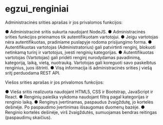 # egzui_renginiai


Administracinės srities aprašas ir jos privalomos funkcijos:

● Administracinė sritis sukurta naudojant NodeJS.
● Administracinės srities funkcijos prieinamos tik autentifikuotam vartotojui.
● Jeigu vartotojas nėra autentifikuotas, pradiniame puslapyje rodoma prisijungimo forma.
● Autentifikuotas vartotojas (Administratorius) gali patvirtinti renginį, blokuoti netinkamą 
turinį ir vartotojus, įvesti renginių kategorijas.
● Autentifikuotas vartotojas (Vartotojas) gali pridėti renginį nurodydamas pavadinimą,
kategoriją, laiką, vietą, nuotrauką. Vartotojas gali koreguoti savo paskelbtus renginius, 
juos ištrinti.
● Visą informacija iš administracinės srities į viešą sritį perduodama REST API.

Viešos srities aprašas ir jos privalomos funkcijos:

● Vieša sritis realizuota naudojant HTML5, CSS ir Bootstrap, JavaScript ir
React.
● Renginių paieška vykdoma naudojant filtrą pagal kategorijas ir renginio laiką.
● Renginys įvertinamas, paspaudus žvaigždutę, jo kortelės dešinėje. Po paspaudimo 
įvertinimas išsaugomas duomenų bazėje.
● Renginio kortelės dešinėje, virš žvaigždutės, sumuojamas bendras reitingas (paspaudimų 
skaičius).
